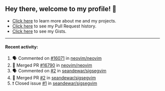 ## Hey there, welcome to my profile! 👋

- [Click here](https://seandewar.github.io/) to learn more about me and my projects.
- [Click here](https://github.com/search?p=1&q=author%3Aseandewar+is%3Apr) to see my Pull Request history.
- [Click here](https://gist.github.com/seandewar) to see my Gists.

---

#### Recent activity:

<!--START_SECTION:activity-->
1. 🗣 Commented on [#16071](https://github.com/neovim/neovim/issues/16071) in [neovim/neovim](https://github.com/neovim/neovim)
2. 🎉 Merged PR [#16790](https://github.com/neovim/neovim/pull/16790) in [neovim/neovim](https://github.com/neovim/neovim)
3. 🗣 Commented on [#2](https://github.com/seandewar/sigsegvim/issues/2) in [seandewar/sigsegvim](https://github.com/seandewar/sigsegvim)
4. 🎉 Merged PR [#2](https://github.com/seandewar/sigsegvim/pull/2) in [seandewar/sigsegvim](https://github.com/seandewar/sigsegvim)
5. ❗️ Closed issue [#1](https://github.com/seandewar/sigsegvim/issues/1) in [seandewar/sigsegvim](https://github.com/seandewar/sigsegvim)
<!--END_SECTION:activity-->
